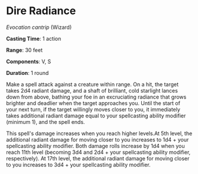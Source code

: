 # Dire Radiance
*Evocation cantrip* (Wizard)

**Casting Time**: 1 action

**Range**: 30 feet

**Components**: V, S

**Duration**: 1 round

Make a spell attack against a creature within range. On a hit, the target takes 2d4 radiant damage, and a shaft of brilliant, cold starlight lances down from above, bathing your foe in an excruciating radiance that grows brighter and deadlier when the target approaches you. Until the start of your next turn, if the target willingly moves closer to you, it immediately takes additional radiant damage equal to your spellcasting ability modifier (minimum 1), and the spell ends.

This spell's damage increases when you reach higher levels.At 5th level, the additional radiant damage for moving closer to you increases to 1d4 + your spellcasting ability modifier. Both damage rolls increase by 1d4 when you reach 11th level (becoming 3d4 and 2d4 + your spellcasting ability modifier, respectively). At 17th level, the additional radiant damage for moving closer to you increases to 3d4 + your spellcasting ability modifier.
